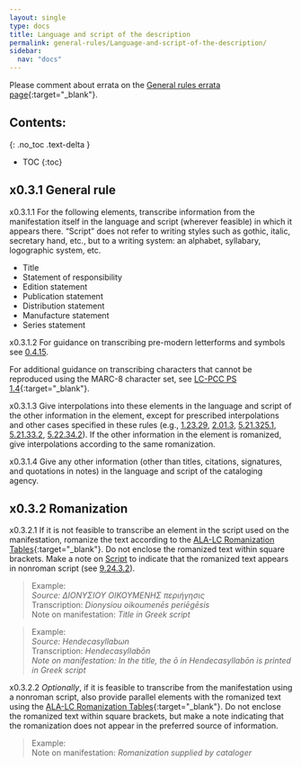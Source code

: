 ```yaml
---
layout: single
type: docs
title: Language and script of the description
permalink: general-rules/Language-and-script-of-the-description/
sidebar:
  nav: "docs"
---
```


Please comment about errata on the [General rules errata page](https://docs.google.com/document/d/1T4iC_8YWU6Y8pe466XbW37xof42fOaxsWP5ig69-49M/edit#heading=h.r4t8kkmuizr0){:target="_blank"}.

## Contents:
{: .no_toc .text-delta }

- TOC
{:toc}

## x0.3.1 General rule

<a name="x0.3.1.1">x0.3.1.1</a> For the following elements, transcribe information from the manifestation itself in the language and script (wherever feasible) in which it appears there. “Script” does not refer to writing styles such as gothic, italic, secretary hand, etc., but to a writing system: an alphabet, syllabary, logographic system, etc.

+ Title
+ Statement of responsibility
+ Edition statement
+ Publication statement
+ Distribution statement
+ Manufacture statement
+ Series statement

<a name="x0.3.1.2">x0.3.1.2</a> For guidance on transcribing pre-modern letterforms and symbols see [0.4.15](/DCRMR/general-rules/Transcription/#0415-early-letterforms-and-symbols).

For additional guidance on transcribing characters that cannot be reproduced using the MARC-8 character set, see [LC-PCC PS 1.4](http://access.rdatoolkit.org/lcpschp1_lcps1-141.html){:target="_blank"}.

<a name="x0.3.1.3">x0.3.1.3</a> Give interpolations into these elements in the language and script of the other information in the element, except for prescribed interpolations and other cases specified in these rules (e.g., [1.23.29](/DCRMR/title/Other-title-information/#12329-order-and-source-of-other-title-information), [2.01.3](/DCRMR/sor/#2013-form-and-order-of-information), [5.21.325.1](/DCRMR/ppdm/Place-of-publication/#5.21.325.1), [5.21.33.2](/DCRMR/ppdm/Place-of-publication/#5.21.33.2), [5.22.34.2](/DCRMR/ppdm/Name-of-publisher/#5.22.34.2)). If the other information in the element is romanized, give interpolations according to the same romanization.

<a name="x0.3.1.4">x0.3.1.4</a> Give any other information (other than titles, citations, signatures, and quotations in notes) in the language and script of the cataloging agency.

## x0.3.2 Romanization

<a name="x0.3.2.1">x0.3.2.1</a> If it is not feasible to transcribe an element in the script used on the manifestation, romanize the text according to the [ALA-LC Romanization Tables](https://www.loc.gov/catdir/cpso/roman.html){:target="_blank"}. Do not enclose the romanized text within square brackets. Make a note on [Script](/DCRMR/additional-notes/Script/) to indicate that the romanized text appears in nonroman script (see [9.24.3.2](/DCRMR/additional-notes/Script/#9.24.3.2)).

>Example:  
><CITE>Source: ΔΙΟΝΥΣΙΟΥ ΟΙΚΟΥΜΕΝΗΣ περιήγησις</CITE>  
>Transcription: <CITE>Dionysiou oikoumenēs periēgēsis</CITE>  
>Note on manifestation: <CITE>Title in Greek script</CITE>

>Example:  
><CITE>Source: Hendecasyllabωn</CITE>  
>Transcription: <CITE><CITE>Hendecasyllabōn</CITE>  
>Note on manifestation: <CITE>In the title, the ō in Hendecasyllabōn is printed in Greek script</CITE>

<a name="x0.3.2.2">x0.3.2.2</a> *Optionally*, if it is feasible to transcribe from the manifestation using a nonroman script, also provide parallel elements with the romanized text using the [ALA-LC Romanization Tables](https://www.loc.gov/catdir/cpso/roman.html){:target="_blank"}. Do not enclose the romanized text within square brackets, but make a note indicating that the romanization does not appear in the preferred source of information.

>Example:  
>Note on manifestation: <CITE>Romanization supplied by cataloger</CITE>
